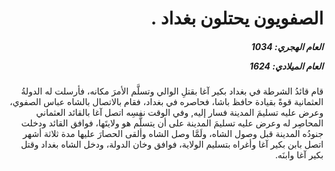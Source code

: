 <h1 dir="rtl">الصفويون يحتلون بغداد .</h1>

<h5 dir="rtl">العام الهجري:  1034

العام الميلادي: 1624

</h5>

<p dir="rtl">قام قائدُ الشرطة في بغداد بكير آغا بقتلِ الوالي وتسلَّم الأمرَ مكانه، فأرسلت له الدولةُ العثمانية قوةً بقيادة حافظ باشا، فحاصره في بغداد، فقام بالاتصال بالشاه عباس الصفوي، وعرض عليه تسليمَ المدينة فسار إليه, وفي الوقت نفسِه اتصل آغا بالقائد العثماني المحاصِر له وعرض عليه تسليمَ المدينة على أن يتسلَّم هو ولايتَها، فوافق القائد ودخلت جنودُه المدينة قبل وصول الشاه، ولَمَّا وصل الشاه وألقى الحصارَ عليها مدة ثلاثة أشهر اتصل بابن بكير آغا وأغراه بتسليم الولاية، فوافق وخان الدولة، ودخل الشاه بغداد وقتل بكير آغا وابنَه.</p></br>
